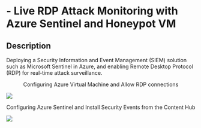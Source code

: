 <h1> - Live RDP Attack Monitoring with Azure Sentinel and Honeypot VM </h1>


<h2>Description</h2>
Deploying a Security Information and Event Management (SIEM) solution such as Microsoft Sentinel in Azure, and enabling Remote Desktop Protocol (RDP) for real-time attack surveillance.
<br />
</p>

<p align="center">
Configuring Azure Virtual Machine and Allow RDP connections 
</p>
<img src="https://i.imgur.com/cAVcYfj.png">
<br />
<p align="center">
Configuring Azure Sentinel and Install Security Events from the Content Hub
</p>
<img src="https://i.imgur.com/KZis98U.png">
